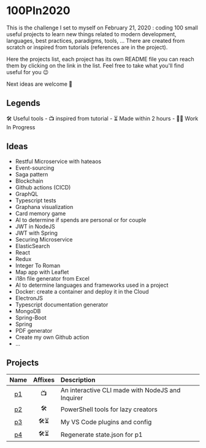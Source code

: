 # 100PIn2020

This is the challenge I set to myself on February 21, 2020 : coding 100 small useful projects to learn new things related to modern development, languages, best practices, paradigms, tools, ... There are created from scratch or inspired from tutorials (references are in the project).

Here the projects list, each project has its own README file you can reach them by clicking on the link in the list. Feel free to take what you'll find useful for you 😉

Next ideas are welcome 🙏

## Legends

🛠 Useful tools -
📺 inspired from tutorial -
⏳ Made within 2 hours -
👷‍♂️ Work In Progress

## Ideas

- Restful Microservice with hateaos
- Event-sourcing
- Saga pattern
- Blockchain
- Github actions (CICD)
- GraphQL
- Typescript tests
- Graphana visualization
- Card memory game
- AI to determine if spends are personal or for couple
- JWT in NodeJS
- JWT with Spring
- Securing Microservice
- ElasticSearch
- React
- Redux
- Integer To Roman
- Map app with Leaflet
- i18n file generator from Excel
- AI to determine languages and frameworks used in a project
- Docker: create a container and deploy it in the Cloud
- ElectronJS
- Typescript documentation generator
- MongoDB
- Spring-Boot
- Spring
- PDF generator
- Create my own Github action
- ...

## Projects

|         Name         | Affixes | Description                                      |
| :------------------: | :-----: | :----------------------------------------------- |
| [p1](./p1/README.md) |   📺    | An interactive CLI made with NodeJS and Inquirer |
| [p2](./p2/README.md) |    🛠    | PowerShell tools for lazy creators               |
| [p3](./p3/README.md) |   🛠⏳   | My VS Code plugins and config                    |
| [p4](./p4/README.md) |   🛠⏳   | Regenerate state.json for p1                     |
